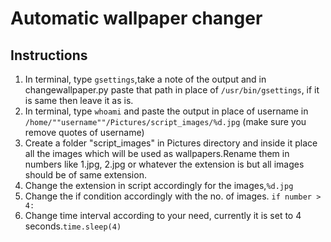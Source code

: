 # Automatic wallpaper changer
## Instructions
1. In terminal, type ```gsettings```,take a note of the output and in changewallpaper.py paste that path in place of ```/usr/bin/gsettings```, if it is same then leave it as is.
2. In terminal, type ```whoami``` and paste the output in place of username in  ```/home/""username""/Pictures/script_images/%d.jpg``` (make sure you remove quotes of username)
3. Create a folder "script_images" in Pictures directory and inside it place all the images which will be used as wallpapers.Rename them in numbers like 1.jpg, 2.jpg or whatever the extension is but all images should be of same extension.
4. Change the extension in script accordingly for the images,```%d.jpg```
5. Change the if condition accordingly with the no. of images. ```if number > 4:```
6. Change time interval according to your need, currently it is set to 4 seconds.```time.sleep(4)```
